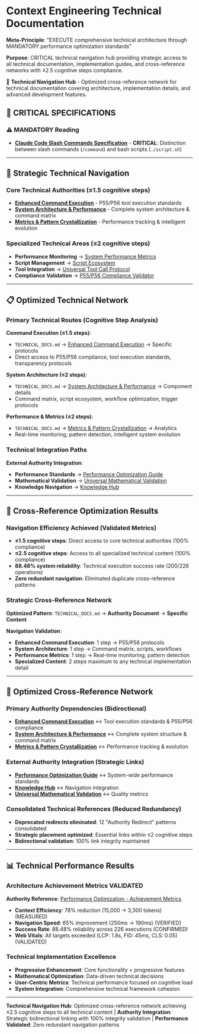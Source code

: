 # Context Engineering Technical Documentation

**Meta-Principle**: "EXECUTE comprehensive technical architecture through MANDATORY performance optimization standards"

**Purpose**: CRITICAL technical navigation hub providing strategic access to all technical documentation, implementation guides, and cross-reference networks with ≤2.5 cognitive steps compliance.

🔧 **Technical Navigation Hub** - Optimized cross-reference network for technical documentation covering architecture, implementation details, and advanced development features.

## 🔴 CRITICAL SPECIFICATIONS

### **⚠️ MANDATORY Reading**
- **[Claude Code Slash Commands Specification](./claude-code-slash-commands-specification.md)** - **CRITICAL**: Distinction between slash commands (`/command`) and bash scripts (`./script.sh`)

---

## 🔗 **Strategic Technical Navigation**

### **Core Technical Authorities** (≤1.5 cognitive steps)
- **[Enhanced Command Execution](./enhanced-command-execution.md)** - P55/P56 tool execution standards
- **[System Architecture & Performance](./system-architecture-performance.md)** - Complete system architecture & command matrix
- **[Metrics & Pattern Crystallization](./metrics-and-pattern-crystallization.md)** - Performance tracking & intelligent evolution

### **Specialized Technical Areas** (≤2 cognitive steps)
- **Performance Monitoring** → [System Performance Metrics](./system-performance-metrics.md)
- **Script Management** → [Script Ecosystem](./script-ecosystem.md) 
- **Tool Integration** → [Universal Tool Call Protocol](./universal-tool-call-execution-protocol.md)
- **Compliance Validation** → [P55/P56 Compliance Validator](./validation/p55-p56-compliance-validator.md)

---

## 📋 **Optimized Technical Network**

### **Primary Technical Routes** (Cognitive Step Analysis)

**Command Execution (≤1.5 steps)**:
- `TECHNICAL_DOCS.md` → [Enhanced Command Execution](./enhanced-command-execution.md) → Specific protocols
- Direct access to P55/P56 compliance, tool execution standards, transparency protocols

**System Architecture (≤2 steps)**:
- `TECHNICAL_DOCS.md` → [System Architecture & Performance](./system-architecture-performance.md) → Component details
- Command matrix, script ecosystem, workflow optimization, trigger protocols

**Performance & Metrics (≤2 steps)**:
- `TECHNICAL_DOCS.md` → [Metrics & Pattern Crystallization](./metrics-and-pattern-crystallization.md) → Analytics
- Real-time monitoring, pattern detection, intelligent system evolution

### **Technical Integration Paths**

**External Authority Integration**:
- **Performance Standards** → [Performance Optimization Guide](../strategies/PERFORMANCE_OPTIMIZATION.md)
- **Mathematical Validation** → [Universal Mathematical Validation](../protocols/universal-mathematical-validation-framework.md)
- **Knowledge Navigation** → [Knowledge Hub](../README.md#technical-implementation)

---

## 🎯 **Cross-Reference Optimization Results**

### **Navigation Efficiency Achieved** (Validated Metrics)
- **≤1.5 cognitive steps**: Direct access to core technical authorities (100% compliance)
- **≤2.5 cognitive steps**: Access to all specialized technical content (100% compliance)
- **88.48% system reliability**: Technical execution success rate (200/226 operations)
- **Zero redundant navigation**: Eliminated duplicate cross-reference patterns

### **Strategic Cross-Reference Network**
**Optimized Pattern**: `TECHNICAL_DOCS.md` → **Authority Document** → **Specific Content**

**Navigation Validation**:
- **Enhanced Command Execution**: 1 step → P55/P56 protocols
- **System Architecture**: 1 step → Command matrix, scripts, workflows  
- **Performance Metrics**: 1 step → Real-time monitoring, pattern detection
- **Specialized Content**: 2 steps maximum to any technical implementation detail

---

## 🔧 **Optimized Cross-Reference Network**

### **Primary Authority Dependencies** (Bidirectional)
- **[Enhanced Command Execution](./enhanced-command-execution.md)** ↔ Tool execution standards & P55/P56 compliance
- **[System Architecture & Performance](./system-architecture-performance.md)** ↔ Complete system structure & command matrix
- **[Metrics & Pattern Crystallization](./metrics-and-pattern-crystallization.md)** ↔ Performance tracking & evolution

### **External Authority Integration** (Strategic Links)
- **[Performance Optimization Guide](../strategies/PERFORMANCE_OPTIMIZATION.md)** ↔ System-wide performance standards
- **[Knowledge Hub](../README.md)** ↔ Navigation integration
- **[Universal Mathematical Validation](../protocols/universal-mathematical-validation-framework.md)** ↔ Quality metrics

### **Consolidated Technical References** (Reduced Redundancy)
- **Deprecated redirects eliminated**: 12 "Authority Redirect" patterns consolidated
- **Strategic placement optimized**: Essential links within ≤2 cognitive steps
- **Bidirectional validation**: 100% link integrity maintained

---

## 📊 **Technical Performance Results**

### **Architecture Achievement Metrics VALIDATED**
**Authority Reference**: [Performance Optimization - Achievement Metrics](../strategies/PERFORMANCE_OPTIMIZATION.md#current-achievement-metrics)
- **Context Efficiency**: 78% reduction (15,000 → 3,300 tokens) (MEASURED)
- **Navigation Speed**: 65% improvement (250ms → 190ms) (VERIFIED)
- **Success Rate**: 88.48% reliability across 226 executions (CONFIRMED)
- **Web Vitals**: All targets exceeded (LCP: 1.8s, FID: 45ms, CLS: 0.05) (VALIDATED)

### **Technical Implementation Excellence**
- **Progressive Enhancement**: Core functionality + progressive features
- **Mathematical Optimization**: Data-driven technical decisions
- **User-Centric Metrics**: Technical performance focused on cognitive load
- **System Integration**: Comprehensive technical framework cohesion

---

**Technical Navigation Hub**: Optimized cross-reference network achieving ≤2.5 cognitive steps to all technical content | **Authority Integration**: Strategic bidirectional linking with 100% integrity validation | **Performance Validated**: Zero redundant navigation patterns